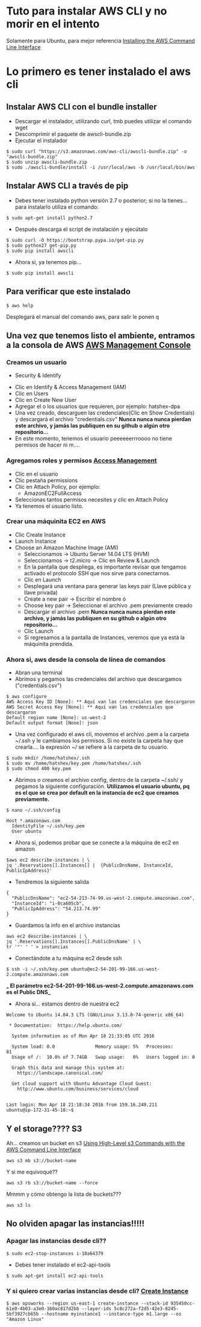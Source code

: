 # Tuto para instalar AWS CLI y no morir en el intento
Solamente para Ubuntu, para mejor referencia [Installing the AWS Command Line Interface](http://docs.aws.amazon.com/cli/latest/userguide/installing.html#install-bundle-other-os)

# Lo primero es tener instalado el aws cli

## Instalar AWS CLI con el bundle installer
* Descargar el instalador, utilizando curl, tmb puedes utilizar el comando wget
* Descomprimir el paquete de awscli-bundle.zip
* Ejecutar el instalador

``` shell
$ sudo curl "https://s3.amazonaws.com/aws-cli/awscli-bundle.zip" -o "awscli-bundle.zip"
$ sudo unzip awscli-bundle.zip
$ sudo ./awscli-bundle/install -i /usr/local/aws -b /usr/local/bin/aws
``` 

## Instalar AWS CLI a través de pip
* Debes tener instalado python versión 2.7 o posterior; si no la tienes... para instalarlo utiliza el comando:
```shell
$ sudo apt-get install python2.7
```
* Después descarga el script de instalación y ejecútalo
```shell
$ sudo curl -O https://bootstrap.pypa.io/get-pip.py
$ sudo python27 get-pip.py
$ sudo pip install awscli
```
* Ahora si, ya tenemos pip... 
```shell
$ sudo pip install awscli
```

## Para verificar que este instalado 
```shell
$ aws help
```
Desplegará el manual del comando aws, para salir le ponen q

## Una vez que tenemos listo el ambiente, entramos a la consola de AWS [AWS Management Console](https://aws.amazon.com/console/)

### Creamos un usuario
* Security & Identify
- Clic en Identify & Access Management (IAM)
- Clic en Users
- Clic en Create New User
- Agregar el o los usuarios que requieren, por ejemplo: hatshex-dpa
- Una vez creado, descarguen las credenciales(Clic en Show Credentials) y descargará el archivo "credentials.csv" **Nunca nunca nunca pierdan este archivo, y jamás las publiquen en su github o algún otro repositorio...**
- En este momento, tenemos el usuario peeeeeerrroooo no tiene permisos de hacer ni m....

### Agregamos roles y permisos [Access Management](http://docs.aws.amazon.com/IAM/latest/UserGuide/access.html)
* Clic en el usuario
* Clic pestaña permissions
* Clic en Attach Policy, por ejemplo:
    - AmazonEC2FullAccess
* Seleccionas tantos permisos necesites y clic en Attach Policy
* Ya tenemos el usuario listo.

### Crear una máquinita EC2 en AWS
* Clic Create Instance
* Launch Instance
* Choose an Amazon Machine Image (AMI)
  - Seleccionamos -> Ubuntu Server 14.04 LTS (HVM)
  - Seleccionamos -> t2.micro -> Clic en Review & Launch
  - En la pantalla que despliega, es importante revisar que tengamos activado el protocolo SSH que nos sirve para conectarnos.
  - Clic en Launch
  - Desplegará una ventana para generar las keys pair (Llave pública y llave privada)
  - Create a new pair -> Escribir el nombre
  ó
  - Choose key pair -> Seleccionar el archivo .pem previamente creado
  - Descargar el archivo .pem **Nunca nunca nunca pierdan este archivo, y jamás las publiquen en su github o algún otro repositorio...**
  - Clic Launch
  - Si regresamos a la pantalla de Instances, veremos que ya está la máquinita prendida.

### Ahora si, aws desde la consola de línea de comandos
* Abran una terminal
* Abrimos y pegamos las credenciales del archivo que descargamos ("credentials.csv")
```shell
$ aws configure
AWS Access Key ID [None]: ** Aquí van las credenciales que descargaron
AWS Secret Access Key [None]: ** Aquí van las credenciales que descargaron
Default region name [None]: us-west-2
Default output format [None]: json
```
* Una vez configurado el aws cli, movemos el archivo .pem a la carpeta ~/.ssh y le cambiamos los permisos. Si no existe la carpeta hay que crearla.... la expresión ~/ se refiere a la carpeta de tu usuario.

``` shell
$ sudo mkdir /home/hatshex/.ssh
$ sudo mv /home/hatshex/key.pem /home/hatshex/.ssh
$ sudo chmod 400 key.pem
```
* Abrimos o creamos el archivo config, dentro de la carpeta ~/.ssh/ y pegamos la siguiente configuración. **Utilizamos el usuario ubuntu, pq es el que se crea por default en la instancia de ec2 que creamos previamente.**
```shell
$ nano ~/.ssh/config
```
```shell
Host *.amazonaws.com
  IdentityFile ~/.ssh/key.pem
  User ubuntu
```
* Ahora si, podemos probar que se conecte a la máquina de ec2 en amazon
```shell
$aws ec2 describe-instances | \
jq '.Reservations[].Instances[] |  {PublicDnsName, InstanceId, PublicIpAddress}'
```
* Tendremos la siguiente salida
```shell
{
  "PublicDnsName": "ec2-54-213-74-99.us-west-2.compute.amazonaws.com",
  "InstanceId": "i-0ca605cb",
  "PublicIpAddress": "54.213.74.99"
}
```
* Guardamos la info en el archivo instancias
```shell
aws ec2 describe-instances | \
jq '.Reservations[].Instances[].PublicDnsName' | \
tr '"' ' ' > instancias
```
* Conectándote a tu máquina ec2 desde ssh 
```shell
$ ssh -i ~/.ssh/key.pem ubuntu@ec2-54-201-99-166.us-west-2.compute.amazonaws.com
```
**_ El parámetro ec2-54-201-99-166.us-west-2.compute.amazonaws.com es el Public DNS_**
* Ahora si... estamos dentro de nuestra ec2
```shell
Welcome to Ubuntu 14.04.3 LTS (GNU/Linux 3.13.0-74-generic x86_64)

 * Documentation:  https://help.ubuntu.com/

  System information as of Mon Apr 18 21:33:05 UTC 2016

  System load: 0.0               Memory usage: 5%   Processes:       81
  Usage of /:  10.0% of 7.74GB   Swap usage:   0%   Users logged in: 0

  Graph this data and manage this system at:
    https://landscape.canonical.com/

  Get cloud support with Ubuntu Advantage Cloud Guest:
    http://www.ubuntu.com/business/services/cloud


Last login: Mon Apr 18 21:18:34 2016 from 159.16.249.211
ubuntu@ip-172-31-45-18:~$ 

```
## Y el storage???? S3
Ah... creamos un bucket en s3 [Using High-Level s3 Commands with the AWS Command Line Interface](http://docs.aws.amazon.com/cli/latest/userguide/using-s3-commands.html)
```shell
aws s3 mb s3://bucket-name
```
Y si me equivoqué??
```shell
aws s3 rb s3://bucket-name --force
```
Mmmm y cómo obtengo la lista de buckets???
```shell
aws s3 ls
```
## No olviden apagar las instancias!!!!! 

### Apagar las instancias desde cli??
```shell
$ sudo ec2-stop-instances i-10a64379
```
* Debes tener instalado el ec2-api-tools
```shell 
$ sudo apt-get install ec2-api-tools
```

### Y si quiero crear varias instancias desde cli? [Create Instance](http://docs.aws.amazon.com/cli/latest/reference/opsworks/create-instance.html)
```shell 
$ aws opsworks --region us-east-1 create-instance --stack-id 935450cc-61e0-4b03-a3e0-160ac817d2bb --layer-ids 5c8c272a-f2d5-42e3-8245-5bf3927cb65b --hostname myinstance1 --instance-type m1.large --os "Amazon Linux"
```

